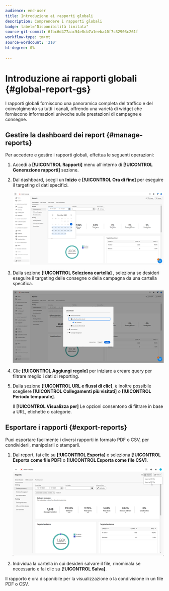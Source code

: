 ```yaml
---
audience: end-user
title: Introduzione ai rapporti globali
description: Comprendere i rapporti globali
badge: label="Disponibilità limitata"
source-git-commit: 6fbc6d477aac54e8cb7a1eeba40f7c32903c261f
workflow-type: tm+mt
source-wordcount: '210'
ht-degree: 0%

---
```



# Introduzione ai rapporti globali {#global-report-gs}

I rapporti globali forniscono una panoramica completa del traffico e del coinvolgimento su tutti i canali, offrendo una varietà di widget che forniscono informazioni univoche sulle prestazioni di campagne e consegne.

## Gestire la dashboard dei report {#manage-reports}

Per accedere e gestire i rapporti globali, effettua le seguenti operazioni:

1. Accedi a **[!UICONTROL Rapporti]** menu all&#39;interno di **[!UICONTROL Generazione rapporti]** sezione.

1. Dal dashboard, scegli un **Inizio** e **[!UICONTROL Ora di fine]** per eseguire il targeting di dati specifici.

   ![](assets/global_report_manage_1.png)

1. Dalla sezione **[!UICONTROL Seleziona cartella]** , seleziona se desideri eseguire il targeting delle consegne o della campagna da una cartella specifica.

   ![](assets/global_report_manage_2.png)

1. Clic **[!UICONTROL Aggiungi regole]** per iniziare a creare query per filtrare meglio i dati di reporting.

1. Dalla sezione **[!UICONTROL URL e flussi di clic]**, è inoltre possibile scegliere **[!UICONTROL Collegamenti più visitati]** o **[!UICONTROL Periodo temporale]**.

   Il **[!UICONTROL Visualizza per]** Le opzioni consentono di filtrare in base a URL, etichette o categorie.

## Esportare i rapporti {#export-reports}

Puoi esportare facilmente i diversi rapporti in formato PDF o CSV, per condividerli, manipolarli o stamparli.

1. Dal report, fai clic su **[!UICONTROL Esporta]** e seleziona **[!UICONTROL Esporta come file PDF]** o **[!UICONTROL Esporta come file CSV]**.

   ![](assets/global_report_export.png)

1. Individua la cartella in cui desideri salvare il file, rinominala se necessario e fai clic su **[!UICONTROL Salva]**.

Il rapporto è ora disponibile per la visualizzazione o la condivisione in un file PDF o CSV.

